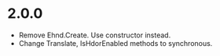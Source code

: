 # 2.0.0
- Remove Ehnd.Create. Use constructor instead.
- Change Translate, IsHdorEnabled methods to synchronous.